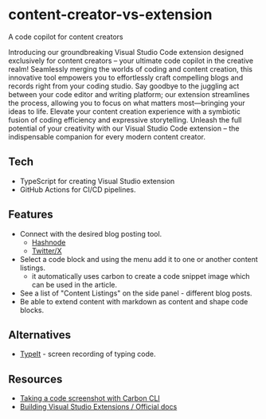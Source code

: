 # content-creator-vs-extension
A code copilot for content creators

Introducing our groundbreaking Visual Studio Code extension designed exclusively for content creators – your ultimate code copilot in the creative realm! Seamlessly merging the worlds of coding and content creation, this innovative tool empowers you to effortlessly craft compelling blogs and records right from your coding studio. Say goodbye to the juggling act between your code editor and writing platform; our extension streamlines the process, allowing you to focus on what matters most—bringing your ideas to life. Elevate your content creation experience with a symbiotic fusion of coding efficiency and expressive storytelling. Unleash the full potential of your creativity with our Visual Studio Code extension – the indispensable companion for every modern content creator.

## Tech
- TypeScript for creating Visual Studio extension
- GitHub Actions for CI/CD pipelines.

## Features
- Connect with the desired blog posting tool.
  - [Hashnode](https://apidocs.hashnode.com)
  - [Twitter/X](https://twitter.com)
- Select a code block and using the menu add it to one or another content listings.
  - it automatically uses carbon to create a code snippet image which can be used in the article.
- See a list of "Content Listings" on the side panel - different blog posts.
- Be able to extend content with markdown as content and shape code blocks.

## Alternatives
- [TypeIt](https://dev.to/mauro_codes/presenting-typeit-a-vscode-extension-for-content-creators-60d) - screen recording of typing code.

## Resources
- [Taking a code screenshot with Carbon CLI](https://github.com/mixn/carbon-now-cli)
- [Building Visual Studio Extensions / Official docs](https://code.visualstudio.com/api/get-started/your-first-extension)
